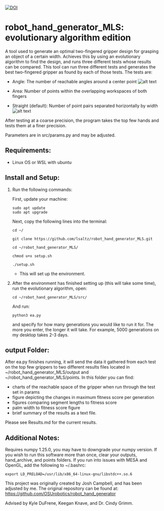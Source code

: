 [![DOI](https://zenodo.org/badge/449414021.svg)](https://zenodo.org/badge/latestdoi/449414021)
# robot_hand_generator_MLS: evolutionary algorithm edition
A tool used to generate an optimal two-fingered gripper design for grasping an object of a certain width. Achieves this by using an evolutionary algorithm to find the design, and runs three different tests whose results can be compared.
This tool can run three different tests and generates the best two-fingered gripper as found by each of those tests. The tests are:

- Angle: The number of reachable angles around a center point
![alt text](https://github.com/lsaltz/robot_hand_generator_MLS/blob/main/imgs/angle/angles_visual.png?raw=true)

- Area: Number of points within the overlapping workspaces of both fingers
  
- Straight (default): Number of point pairs separated horizontally by width
![alt text](https://github.com/lsaltz/robot_hand_generator_MLS/blob/main/imgs/straight/straight_visual.png?raw=true)

After testing at a coarse precision, the program takes the top few hands and tests them at a finer precision.

Parameters are in src/params.py and may be adjusted. 
  
## Requirements:
- Linux OS or WSL with ubuntu

## Install and Setup:

1. Run the following commands:

    First, update your machine:
    
    ```console
    sudo apt update
    sudo apt upgrade
    ```
    Next, copy the following lines into the terminal:
    ```
    cd ~/
    ```
    ```
    git clone https://github.com/lsaltz/robot_hand_generator_MLS.git
    ```
    ```
    cd ~/robot_hand_generator_MLS/
    ```
    ```
    chmod u+x setup.sh
    ```
    ```
    ./setup.sh
    ```

    * This will set up the environment.
    
2. After the environment has finished setting up (this will take some time), run the evolutionary algorithm, open:

    ```console
    cd ~/robot_hand_generator_MLS/src/
    ```
   
   And run:
    
    ```console
    python3 ea.py
    ```
    and specify for how many generations you would like to run it for. The more you enter, the longer it will take. For example, 5000 generations on my desktop takes 2-3 days.

## output Folder:

After ea.py finishes running, it will send the data it gathered from each test on the top few grippers to two different results files located in ~/robot_hand_generator_MLS/output and ~/robot_hand_generator_MLS/points. In this folder you can find:
- charts of the reachable space of the gripper when run through the test set in params
- figure depicting the changes in maximum fitness score per generation
- figures comparing segment lengths to fitness score
- palm width to fitness score figure
- brief summary of the results as a text file.

Please see Results.md for the current results.

## Additional Notes:
Requires numpy 1.25.0, you may have to downgrade your numpy version.
If you wish to run this software more than once, clear your outputs, hand_archive, and points folders. If you run into issues with MESA and OpenGL, add the following to ~/.bashrc:
```
export LD_PRELOAD=/usr/lib/x86_64-linux-gnu/libstdc++.so.6
```
This project was originally created by Josh Campbell, and has been adjusted by me. The original repository can be found at:
https://github.com/OSUrobotics/robot_hand_generator

Advised by Kyle DuFrene, Keegan Knave, and Dr. Cindy Grimm.
